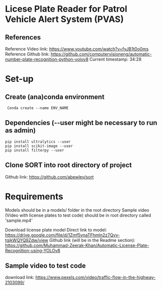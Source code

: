 # Licese Plate Reader for Patrol Vehicle Alert System (PVAS)

## References

Reference Video link: https://www.youtube.com/watch?v=fyJB1t0o0ms
Reference Github link: https://github.com/computervisioneng/automatic-number-plate-recognition-python-yolov8
Current timestamp: 34:28

# Set-up

## Create (ana)conda environment 
```
 Conda create --name ENV_NAME
```

## Dependencies (--user might be necessary to run as admin)
```
pip install ultralytics --user
pip install scikit-image --user
pip install filterpy --user
```

## Clone SORT into root directory of project
Github link: https://github.com/abewley/sort


# Requirements
Models should be in a models/ folder in the root directory
Sample video (Video with license plates to test code) should be in root directory called 'sample.mp4'

Download license plate model
Direct link to model: https://drive.google.com/file/d/1Zmf5ynaTFhmln2z7Qvv-tgjkWQYQ9Zdw/view
Github link (will be in the Readme section): https://github.com/Muhammad-Zeerak-Khan/Automatic-License-Plate-Recognition-using-YOLOv8

## Sample video to test code
download link: https://www.pexels.com/video/traffic-flow-in-the-highway-2103099/
